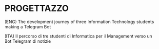 # PROGETTAZZO
(ENG)
The development journey of three Information Technology students making a Telegram Bot

(ITA)
Il percorso di tre studenti di Informatica per il Management verso un Bot Telegram di notizie 
